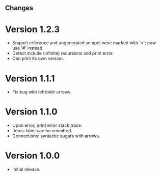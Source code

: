 ## Changes

# Version 1.2.3
- Snippet reference and ungenerated snippet were marked with '<'; now
  use '#' instead.
- Detect include (infinite) recursions and print error.
- Can print its own version.

# Version 1.1.1
- Fix bug with left/bidir arrows.

# Version 1.1.0
- Upon error, print error stack trace.
- Items: label can be ommitted.
- Connections: syntactic sugars with arrows.

# Version 1.0.0
- Initial release.
